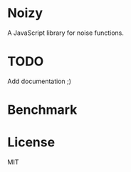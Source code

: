Noizy
=====

A JavaScript library for noise functions.

TODO
====
Add documentation ;)

Benchmark
====


License
====
MIT